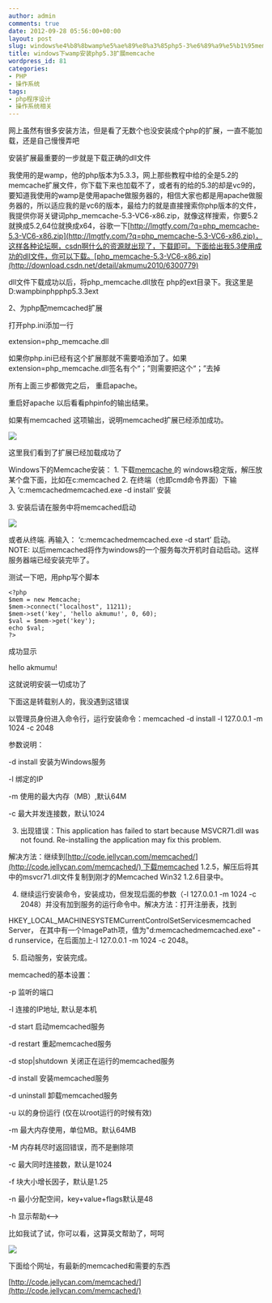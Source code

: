 ```yaml
---
author: admin
comments: true
date: 2012-09-28 05:56:00+00:00
layout: post
slug: windows%e4%b8%8bwamp%e5%ae%89%e8%a3%85php5-3%e6%89%a9%e5%b1%95memcache
title: windows下wamp安装php5.3扩展memcache
wordpress_id: 81
categories:
- PHP
- 操作系统
tags:
- php程序设计
- 操作系统相关
---
```


网上虽然有很多安装方法，但是看了无数个也没安装成个php的扩展，一直不能加载，还是自己慢慢弄吧

安装扩展最重要的一步就是下载正确的dll文件

我使用的是wamp，他的php版本为5.3.3，网上那些教程中给的全是5.2的memcache扩展文件，你下载下来也加载不了，或者有的给的5.3的却是vc9的，要知道我使用的wamp是使用apache做服务器的，相信大家也都是用apache做服务器的，所以适应我的是vc6的版本，最给力的就是直接搜索你php版本的文件，我提供你哥关键词php_memcache-5.3-VC6-x86.zip，就像这样搜索，你要5.2就换成5.2,64位就换成x64，谷歌一下[http://lmgtfy.com/?q=php_memcache-5.3-VC6-x86.zip](http://lmgtfy.com/?q=php_memcache-5.3-VC6-x86.zip)，这样各种论坛啊，csdn啊什么的资源就出现了，下载即可。下面给出我5.3使用成功的dll文件，你可以下载。[php_memcache-5.3-VC6-x86.zip](http://download.csdn.net/detail/akmumu2010/6300779)

dll文件下载成功以后，将php_memcache.dll放在 php的ext目录下。我这里是D:wampbinphpphp5.3.3ext  

2、为php配memcached扩展  

打开php.ini添加一行  

extension=php_memcache.dll  

如果你php.ini已经有这个扩展那就不需要咱添加了。如果extension=php_memcache.dll签名有个“；”则需要把这个“；”去掉  

所有上面三步都做完之后， 重启apache。  

重启好apache 以后看看phpinfo的输出结果。  

如果有memcached 这项输出，说明memcached扩展已经添加成功。

![](http://akmumu-wordpress.stor.sinaapp.com/wp-content/uploads/pic/other_site/img_my_1348802957_7758.jpg)

这里我们看到了扩展已经加载成功了




Windows下的Memcache安装：
1. 下载[memcache](http://code.jellycan.com/memcached/)[ ](http://code.jellycan.com/memcached/)的 windows稳定版，解压放某个盘下面，比如在c:memcached
2. 在终端（也即cmd命令界面）下输入 ‘c:memcachedmemcached.exe -d install’ 安装




3. 安装后请在服务中将memcached启动





![](http://akmumu-wordpress.stor.sinaapp.com/wp-content/uploads/pic/other_site/img_my_1348812279_7560.jpg)





或者从终端. 再输入： ‘c:memcachedmemcached.exe -d start’ 启动。NOTE: 以后memcached将作为windows的一个服务每次开机时自动启动。这样服务器端已经安装完毕了。





测试一下吧，用php写个脚本







    
    <?php
    $mem = new Memcache;  
    $mem->connect("localhost", 11211); 
    $mem->set('key', 'hello akmumu!', 0, 60);  
    $val = $mem->get('key');  
    echo $val;  
    ?>


成功显示


hello akmumu!





这就说明安装一切成功了




下面这是转载别人的，我没遇到这错误




以管理员身份进入命令行，运行安装命令：memcached
-d install -l 127.0.0.1 -m 1024 -c 2048  

参数说明：  

-d install 安装为Windows服务  

-l 绑定的IP  

-m 使用的最大内存（MB）,默认64M  

-c 最大并发连接数，默认1024  

3. 出现错误：This application has failed to start because MSVCR71.dll was not found. Re-installing the application may fix this problem.  

解决方法：继续到[http://code.jellycan.com/memcached/](http://code.jellycan.com/memcached/) 下载memcached
1.2.5，解压后将其中的msvcr71.dll文件复制到刚才的Memcached Win32 1.2.6目录中。  

4. 继续运行安装命令，安装成功，但发现后面的参数（-l 127.0.0.1 -m 1024 -c 2048）并没有加到服务的运行命令中。解决方法：打开注册表，找到  

HKEY_LOCAL_MACHINESYSTEMCurrentControlSetServicesmemcached Server， 在其中有一个ImagePath项，值为"d:memcachedmemcached.exe" -d runservice，在后面加上-l
127.0.0.1 -m 1024 -c 2048。  

5. 启动服务，安装完成。








memcached的基本设置：




-p 监听的端口




-l 连接的IP地址, 默认是本机




-d start 启动memcached服务




-d restart 重起memcached服务




-d stop|shutdown 关闭正在运行的memcached服务




-d install 安装memcached服务




-d uninstall 卸载memcached服务




-u 以的身份运行 (仅在以root运行的时候有效)




-m 最大内存使用，单位MB。默认64MB




-M 内存耗尽时返回错误，而不是删除项




-c 最大同时连接数，默认是1024




-f 块大小增长因子，默认是1.25




-n 最小分配空间，key+value+flags默认是48




-h 显示帮助<-->


比如我试了试，你可以看，这算英文帮助了，呵呵



![](http://akmumu-wordpress.stor.sinaapp.com/wp-content/uploads/pic/other_site/img_my_1348812205_8774.jpg)




下面给个网址，有最新的memcached和需要的东西

[http://code.jellycan.com/memcached/](http://code.jellycan.com/memcached/)
